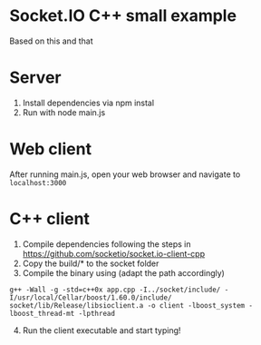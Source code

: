 # Socket.IO C++ small example

Based on this and that

# Server

1. Install dependencies via npm instal
2. Run with node main.js

# Web client

After running main.js, open your web browser and navigate to `localhost:3000`

# C++ client

1. Compile dependencies following the steps in https://github.com/socketio/socket.io-client-cpp
2. Copy the build/* to the socket folder
3. Compile the binary using (adapt the path accordingly)

`g++ -Wall -g -std=c++0x app.cpp -I../socket/include/ -I/usr/local/Cellar/boost/1.60.0/include/ socket/lib/Release/libsioclient.a -o client -lboost_system -lboost_thread-mt -lpthread`

4. Run the client executable and start typing!
